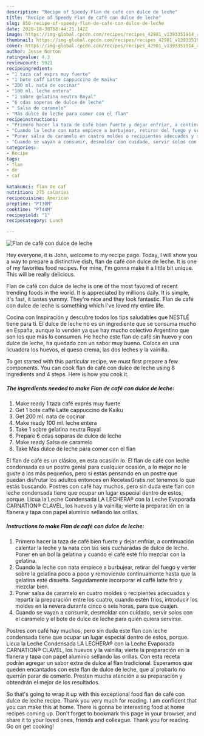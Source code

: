 ```yaml
---
description: "Recipe of Speedy Flan de café con dulce de leche"
title: "Recipe of Speedy Flan de café con dulce de leche"
slug: 850-recipe-of-speedy-flan-de-cafe-con-dulce-de-leche
date: 2020-10-30T08:44:21.142Z
image: https://img-global.cpcdn.com/recipes/recipes_42981_v1393351914_receta_foto_00042981/751x532cq70/flan-de-cafe-con-dulce-de-leche-foto-principal.jpg
thumbnail: https://img-global.cpcdn.com/recipes/recipes_42981_v1393351914_receta_foto_00042981/751x532cq70/flan-de-cafe-con-dulce-de-leche-foto-principal.jpg
cover: https://img-global.cpcdn.com/recipes/recipes_42981_v1393351914_receta_foto_00042981/751x532cq70/flan-de-cafe-con-dulce-de-leche-foto-principal.jpg
author: Jesse Norton
ratingvalue: 4.3
reviewcount: 5921
recipeingredient:
- "1 taza caf exprs muy fuerte"
- "1 bote caff Latte cappuccino de Kaiku"
- "200 ml. nata de cocinar"
- "100 ml. leche entera"
- "1 sobre gelatina neutra Royal"
- "6 cdas soperas de dulce de leche"
- " Salsa de caramelo"
- "Más dulce de leche para comer con el flan"
recipeinstructions:
- "Primero hacer la taza de café bien fuerte y dejar enfriar, a continuación calentar la leche y la nata con las seis cucharadas de dulce de leche. Poner en un bol la gelatina y cuando el café esté frío mezclar con la gelatina."
- "Cuando la leche con nata empiece a burbujear, retirar del fuego y verter sobre la gelatina poco a poco y removiendo continuamente hasta que la gelatina esté disuelta. Seguidamente incorporar el caffè latte frío y mezclar bien."
- "Poner salsa de caramelo en cuatro moldes o recipientes adecuados y repartir la preparación entre los cuatro, cuando estén fríos, introducir los moldes en la nevera durante cinco o seis horas, para que cuajen."
- "Cuando se vayan a consumir, desmoldar con cuidado, servir solos con el caramelo y el bote de dulce de leche para quién quiera servirse."
categories:
- Recipe
tags:
- flan
- de
- caf

katakunci: flan de caf 
nutrition: 275 calories
recipecuisine: American
preptime: "PT30M"
cooktime: "PT44M"
recipeyield: "1"
recipecategory: Lunch

---
```



![Flan de café con dulce de leche](https://img-global.cpcdn.com/recipes/recipes_42981_v1393351914_receta_foto_00042981/751x532cq70/flan-de-cafe-con-dulce-de-leche-foto-principal.jpg)

Hey everyone, it is John, welcome to my recipe page. Today, I will show you a way to prepare a distinctive dish, flan de café con dulce de leche. It is one of my favorites food recipes. For mine, I'm gonna make it a little bit unique. This will be really delicious.

Flan de café con dulce de leche is one of the most favored of recent trending foods in the world. It is appreciated by millions daily. It is simple, it's fast, it tastes yummy. They're nice and they look fantastic. Flan de café con dulce de leche is something which I've loved my entire life.

Cocina con Inspiración y descubre todos los tips saludables que NESTLÉ tiene para ti. El dulce de leche no es un ingrediente que se consuma mucho en España, aunque lo venden ya que hay mucho colectivo Argentino que son los que más lo consumen. He hecho este flan de café sin huevo y con dulce de leche, ha quedado con un sabor muy bueno. Coloca en una licuadora los huevos, el queso crema, las dos leches y la vainilla.


To get started with this particular recipe, we must first prepare a few components. You can cook flan de café con dulce de leche using 8 ingredients and 4 steps. Here is how you cook it.

<!--inarticleads1-->

##### The ingredients needed to make Flan de café con dulce de leche:

1. Make ready 1 taza café exprés muy fuerte
1. Get 1 bote caffè Latte cappuccino de Kaiku
1. Get 200 ml. nata de cocinar
1. Make ready 100 ml. leche entera
1. Take 1 sobre gelatina neutra Royal
1. Prepare 6 cdas soperas de dulce de leche
1. Make ready  Salsa de caramelo
1. Take Más dulce de leche para comer con el flan


El flan de café es un clásico, en esta ocasión lo. El flan de café con leche condensada es un postre genial para cualquier ocasión, a lo mejor no le guste a los más pequeños, pero si estás pensando en un postre que puedan disfrutar los adultos entonces en RecetasGratis.net tenemos lo que estás buscando. Postres con café hay muchos, pero sin duda este flan con leche condensada tiene que ocupar un lugar especial dentro de estos, porque. Licua la Leche Condensada LA LECHERA® con la Leche Evaporada CARNATION® CLAVEL, los huevos y la vainilla; vierte la preparación en la flanera y tapa con papel aluminio sellando las orillas. 

<!--inarticleads2-->

##### Instructions to make Flan de café con dulce de leche:

1. Primero hacer la taza de café bien fuerte y dejar enfriar, a continuación calentar la leche y la nata con las seis cucharadas de dulce de leche. Poner en un bol la gelatina y cuando el café esté frío mezclar con la gelatina.
1. Cuando la leche con nata empiece a burbujear, retirar del fuego y verter sobre la gelatina poco a poco y removiendo continuamente hasta que la gelatina esté disuelta. Seguidamente incorporar el caffè latte frío y mezclar bien.
1. Poner salsa de caramelo en cuatro moldes o recipientes adecuados y repartir la preparación entre los cuatro, cuando estén fríos, introducir los moldes en la nevera durante cinco o seis horas, para que cuajen.
1. Cuando se vayan a consumir, desmoldar con cuidado, servir solos con el caramelo y el bote de dulce de leche para quién quiera servirse.


Postres con café hay muchos, pero sin duda este flan con leche condensada tiene que ocupar un lugar especial dentro de estos, porque. Licua la Leche Condensada LA LECHERA® con la Leche Evaporada CARNATION® CLAVEL, los huevos y la vainilla; vierte la preparación en la flanera y tapa con papel aluminio sellando las orillas. Con esta receta podrán agregar un sabor extra de dulce al flan tradicional. Esperamos que queden encantados con este flan de dulce de leche, que al probarlo no querrán parar de comerlo. Presten mucha atención a su preparación y obtendrán el mejor de los resultados. 

So that's going to wrap it up with this exceptional food flan de café con dulce de leche recipe. Thank you very much for reading. I am confident that you can make this at home. There is gonna be interesting food at home recipes coming up. Don't forget to bookmark this page in your browser, and share it to your loved ones, friends and colleague. Thank you for reading. Go on get cooking!
